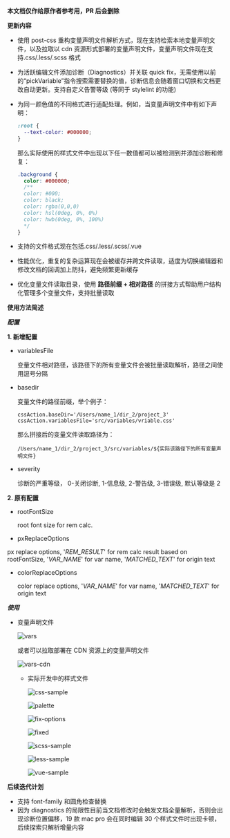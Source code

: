 **本文档仅作给原作者参考用，PR 后会删除**

**更新内容**

- 使用 post-css 重构变量声明文件解析方式，现在支持检索本地变量声明文件，以及拉取以 cdn 资源形式部署的变量声明文件，变量声明文件现在支持.css/.less/.scss 格式

- 为活跃编辑文件添加诊断（Diagnostics）并关联 quick fix，无需使用以前的“pickVariable”指令搜索需要替换的值，诊断信息会随着窗口切换和文档更改自动更新。支持自定义告警等级 (等同于 stylelint 的功能)

- 为同一颜色值的不同格式进行适配处理。例如，当变量声明文件中有如下声明：

  ```css
  :root {
    --text-color: #000000;
  }
  ```

  那么实际使用的样式文件中出现以下任一数值都可以被检测到并添加诊断和修复：

  ```css
  .background {
    color: #000000;
    /**
    color: #000;
    color: black;
    color: rgba(0,0,0)
    color: hsl(0deg, 0%, 0%)
    color: hwb(0deg, 0%, 100%)
    */
  }
  ```

- 支持的文件格式现在包括.css/.less/.scss/.vue

- 性能优化，重复的复杂运算现在会被缓存并跨文件读取，适度为切换编辑器和修改文档的回调加上防抖，避免频繁更新缓存

- 优化变量文件读取目录，使用 **路径前缀 + 相对路径** 的拼接方式帮助用户结构化管理多个变量文件，支持批量读取
  <br>

**使用方法简述**

**_配置_**

**1. 新增配置**

- variablesFile <br>

  变量文件相对路径，该路径下的所有变量文件会被批量读取解析，路径之间使用逗号分隔

- basedir <br>

  变量文件的路径前缀，举个例子：<br>

  `cssAction.baseDir='/Users/name_1/dir_2/project_3'` <br>
  `cssAction.variablesFile='src/variables/vriable.css'` <br>

  那么拼接后的变量文件读取路径为： <br>

  `/Users/name_1/dir_2/project_3/src/variables/${实际该路径下的所有变量声明文件}` <br>

- severity <br>

  诊断的严重等级， 0-关闭诊断, 1-信息级, 2-警告级, 3-错误级, 默认等级是 2

**2. 原有配置**

- rootFontSize <br>

  root font size for rem calc.

- pxReplaceOptions <br>

px replace options, '_REM_RESULT_' for rem calc result based on rootFontSize,
'_VAR_NAME_' for var name, '_MATCHED_TEXT_' for origin text

- colorReplaceOptions <br>

  color replace options, '_VAR_NAME_' for var name, '_MATCHED_TEXT_' for origin text

**_使用_**

- 变量声明文件 <br>

  ![vars](/assets/vars.png) <br>

  或者可以拉取部署在 CDN 资源上的变量声明文件 <br>

  ![vars-cdn](/assets/css-cdn.png)

  - 实际开发中的样式文件 <br>

    ![css-sample](/assets/css-sample.png) <br>

    ![palette](/assets/palette.png) <br>

    ![fix-options](/assets/fix-options.png) <br>

    ![fixed](/assets/fixed.png) <br>

    ![scss-sample](/assets/scss-sample.png) <br>

    ![less-sample](/assets/less-sample.png) <br>

    ![vue-sample](/assets/vue-sample.png) <br>

**后续迭代计划** <br>

- 支持 font-family 和圆角检查替换 <br>
- 因为 diagnostics 的局限性目前当文档修改时会触发文档全量解析，否则会出现诊断位置偏移，19 款 mac pro 会在同时编辑 30 个样式文件时出现卡顿，后续探索只解析增量内容
